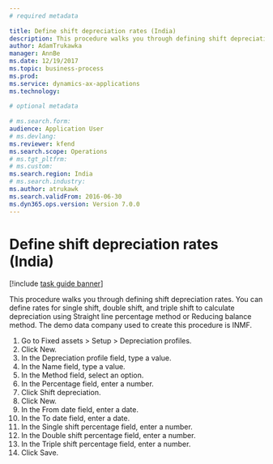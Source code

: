 ```yaml
--- 
# required metadata 
 
title: Define shift depreciation rates (India)
description: This procedure walks you through defining shift depreciation rates. 
author: AdamTrukawka
manager: AnnBe 
ms.date: 12/19/2017
ms.topic: business-process 
ms.prod:  
ms.service: dynamics-ax-applications 
ms.technology:  
 
# optional metadata 
 
# ms.search.form:   
audience: Application User 
# ms.devlang:  
ms.reviewer: kfend
ms.search.scope: Operations 
# ms.tgt_pltfrm:  
# ms.custom:  
ms.search.region: India
# ms.search.industry: 
ms.author: atrukawk
ms.search.validFrom: 2016-06-30 
ms.dyn365.ops.version: Version 7.0.0 
---
```

# Define shift depreciation rates (India)

[!include [task guide banner](../../includes/task-guide-banner.md)]

This procedure walks you through defining shift depreciation rates. You can define rates for single shift, double shift, and triple shift to calculate depreciation using Straight line percentage method or Reducing balance method. The demo data company used to create this procedure is INMF.

1. Go to Fixed assets > Setup > Depreciation profiles.
2. Click New.
3. In the Depreciation profile field, type a value.
4. In the Name field, type a value.
5. In the Method field, select an option.
6. In the Percentage field, enter a number.
7. Click Shift depreciation.
8. Click New.
9. In the From date field, enter a date.
10. In the To date field, enter a date.
11. In the Single shift percentage field, enter a number.
12. In the Double shift percentage field, enter a number.
13. In the Triple shift percentage field, enter a number.
14. Click Save.

